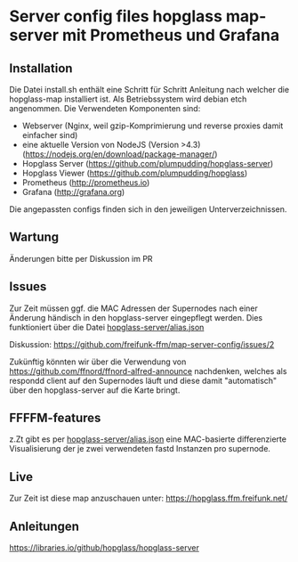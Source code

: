 # Server config files hopglass map-server mit Prometheus und Grafana

## Installation

Die Datei install.sh enthält eine Schritt für Schritt Anleitung nach welcher die hopglass-map installiert ist. Als Betriebssystem wird debian etch angenommen. Die Verwendeten Komponenten sind:

- Webserver (Nginx, weil gzip-Komprimierung und reverse proxies damit einfacher sind)
- eine aktuelle Version von NodeJS (Version >4.3) (https://nodejs.org/en/download/package-manager/)
- Hopglass Server (https://github.com/plumpudding/hopglass-server)
- Hopglass Viewer (https://github.com/plumpudding/hopglass)
- Prometheus (http://prometheus.io)
- Grafana (http://grafana.org)

Die angepassten configs finden sich in den jeweiligen Unterverzeichnissen.

## Wartung

Änderungen bitte per Diskussion im PR

## Issues

Zur Zeit müssen ggf. die MAC Adressen der Supernodes nach einer Änderung händisch in den hopglass-server eingepflegt werden. Dies funktioniert über die Datei [hopglass-server/alias.json](hopglass-server/alias.json)

Diskussion: https://github.com/freifunk-ffm/map-server-config/issues/2

Zukünftig könnten wir über die Verwendung von https://github.com/ffnord/ffnord-alfred-announce nachdenken, welches als respondd client auf den Supernodes läuft und diese damit "automatisch" über den hopglass-server auf die Karte bringt.

## FFFFM-features

z.Zt gibt es per [hopglass-server/alias.json](hopglass-server/alias.json) eine MAC-basierte differenzierte Visualisierung der je zwei verwendeten fastd Instanzen pro supernode.

## Live

Zur Zeit ist diese map anzuschauen unter: https://hopglass.ffm.freifunk.net/

## Anleitungen
https://libraries.io/github/hopglass/hopglass-server

